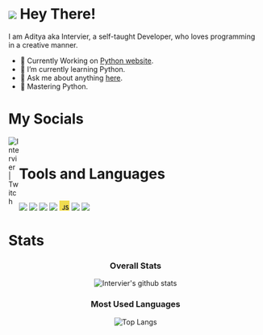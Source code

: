 # <img src="https://cdn.discordapp.com/emojis/776716850301763605.gif?v=1" width="40"> Hey There! 

I am Aditya aka Intervier, a self-taught Developer, who loves programming in a creative manner.


- 🔭 Currently Working on [Python website](https://github.com/Intervier22/Python-Blog-Website).
- 🌱 I’m currently learning Python.
- 💬 Ask me about anything [here](https://github.com/Intervier22/Intervier22/issues).
- 💪 Mastering Python.
# My Socials

<a href="https://instagram.com/mradityaraj22">
  <img align="left" alt="Intervier | Twitch" width="21px" src="https://logodownload.org/wp-content/uploads/2017/04/instagram-logo.png">
</a>
<br />

# Tools and Languages
<br />
<code><img height="20" src="https://cdn.discordapp.com/attachments/765049600817233931/781425295622012968/visual-studio-code.png"></code>
<code><img height="20" src="https://upload.wikimedia.org/wikipedia/commons/thumb/1/18/ISO_C%2B%2B_Logo.svg/120px-ISO_C%2B%2B_Logo.svg.png"></code>
<code><img height="20" src="https://upload.wikimedia.org/wikipedia/commons/1/19/C_Logo.png"></code>
<code><img height="20" src="https://cdn.discordapp.com/attachments/765049600817233931/781426103742234634/html.png"></code>
<code><img height="20" src="https://raw.githubusercontent.com/github/explore/80688e429a7d4ef2fca1e82350fe8e3517d3494d/topics/javascript/javascript.png"></code>
<code><img height="20" src="https://upload.wikimedia.org/wikipedia/commons/thumb/d/d5/CSS3_logo_and_wordmark.svg/120px-CSS3_logo_and_wordmark.svg.png"></code>
<code><img height="20" src="https://upload.wikimedia.org/wikipedia/commons/thumb/c/c3/Python-logo-notext.svg/1200px-Python-logo-notext.svg.png"></code> <br />

# Stats

<div align="center">
  
### Overall Stats
![Intervier's github stats](https://github-readme-stats.vercel.app/api?username=Intervier22&count_private=true&theme=great-gatsby)
  
  
  
### Most Used Languages
![Top Langs](https://github-readme-stats.vercel.app/api/top-langs/?username=Intervier22&theme=great-gatsby)

</div>
